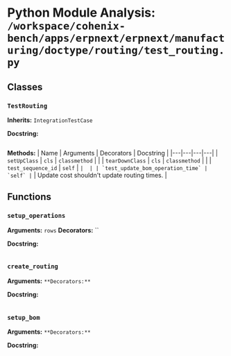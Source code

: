 # Python Module Analysis: `/workspace/cohenix-bench/apps/erpnext/erpnext/manufacturing/doctype/routing/test_routing.py`

## Classes

### `TestRouting`
**Inherits:** `IntegrationTestCase`


**Docstring:**
```

```

**Methods:**
| Name | Arguments | Decorators | Docstring |
|---|---|---|---|
| `setUpClass` | `cls` | `classmethod` |  |
| `tearDownClass` | `cls` | `classmethod` |  |
| `test_sequence_id` | `self` | `` |  |
| `test_update_bom_operation_time` | `self` | `` | Update cost shouldn't update routing times. |





## Functions

### `setup_operations`
**Arguments:** `rows`
**Decorators:** ``

**Docstring:**
```

```
### `create_routing`
**Arguments:** ``
**Decorators:** ``

**Docstring:**
```

```
### `setup_bom`
**Arguments:** ``
**Decorators:** ``

**Docstring:**
```

```

